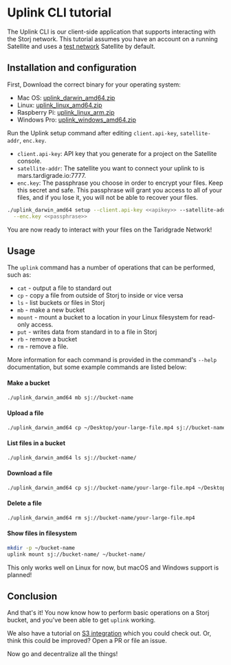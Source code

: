 # Uplink CLI tutorial

The Uplink CLI is our client-side application that supports interacting with
the Storj network. This tutorial assumes you have an account on a running
Satellite and uses a [test network](Test-network) Satellite by default.

## Installation and configuration 

First, Download the correct binary for your operating system:

- Mac OS: [uplink_darwin_amd64.zip](https://storj-v3-alpha-builds.storage.googleapis.com/fc611d6-release-alpha6-go1.11/uplink_darwin_amd64.zip)
- Linux: [uplink_linux_amd64.zip](https://storj-v3-alpha-builds.storage.googleapis.com/fc611d6-release-alpha6-go1.11/uplink_linux_amd64.zip)
- Raspberry Pi: [uplink_linux_arm.zip](https://storj-v3-alpha-builds.storage.googleapis.com/fc611d6-release-alpha6-go1.11/uplink_linux_arm.zip)
- Windows Pro: [uplink_windows_amd64.zip](https://storj-v3-alpha-builds.storage.googleapis.com/fc611d6-release-alpha6-go1.11/uplink_windows_amd64.zip)


Run the Uplink setup command after editing `client.api-key`, `satellite-addr`, `enc.key`. 

- `client.api-key`: API key that you generate for a project on the Satellite console.
- `satellite-addr`: The satellite you want to connect your uplink to is mars.tardigrade.io:7777.
- `enc.key`: The passphrase you choose in order to encrypt your files. Keep this secret and
safe. This passphrase will grant you access to all of your files, and if you
lose it, you will not be able to recover your files. 

```bash
./uplink_darwin_amd64 setup --client.api-key <<apikey>> --satellite-addr mars.tardigrade.io:7777 \
  --enc.key <<passphrase>>
```

You are now ready to interact with your files on the Taridgrade Network!

## Usage

The `uplink` command has a number of operations that can be performed, such as:

 * `cat` - output a file to standard out
 * `cp` - copy a file from outside of Storj to inside or vice versa
 * `ls` - list buckets or files in Storj
 * `mb` - make a new bucket
 * `mount` - mount a bucket to a location in your Linux filesystem for read-only access.
 * `put` - writes data from standard in to a file in Storj
 * `rb` - remove a bucket
 * `rm` - remove a file.

More information for each command is provided in the command's `--help`
documentation, but some example commands are listed below:

#### Make a bucket

```bash
./uplink_darwin_amd64 mb sj://bucket-name
```

#### Upload a file

```bash
./uplink_darwin_amd64 cp ~/Desktop/your-large-file.mp4 sj://bucket-name
```

#### List files in a bucket

```bash
./uplink_darwin_amd64 ls sj://bucket-name/
```

#### Download a file

```bash
./uplink_darwin_amd64 cp sj://bucket-name/your-large-file.mp4 ~/Desktop/your-large-file.mp4
```

#### Delete a file

```bash
./uplink_darwin_amd64 rm sj://bucket-name/your-large-file.mp4
```

#### Show files in filesystem

```bash
mkdir -p ~/bucket-name
uplink mount sj://bucket-name/ ~/bucket-name/
```

This only works well on Linux for now, but macOS and Windows support is planned!

## Conclusion

And that's it! You now know how to perform basic operations on a Storj bucket, and you've been able to get `uplink` working.

We also have a tutorial on [S3 integration](S3-Gateway) which you could check out. Or, think this could be improved? Open a PR or file an issue.

Now go and decentralize all the things!
